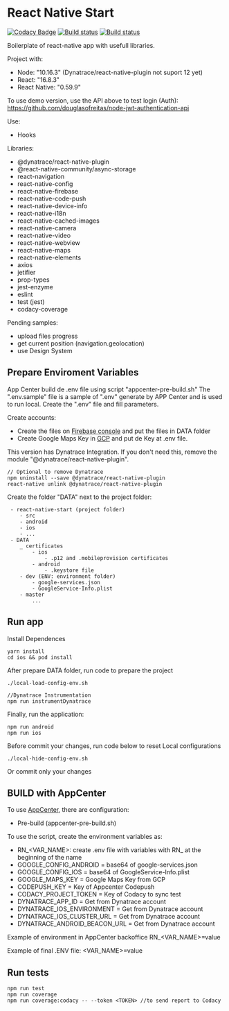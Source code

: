 # React Native Start 

[![Codacy Badge](https://api.codacy.com/project/badge/Coverage/a5db3937935a42b0941411f9750152ca)](https://www.codacy.com/manual/douglasofreitas/react-native-start_2?utm_source=github.com&utm_medium=referral&utm_content=natura-cosmeticos/react-native-start&utm_campaign=Badge_Coverage)
[![Build status](https://build.appcenter.ms/v0.1/apps/fa1d2c09-f10c-4f58-9733-e231fa9a8218/branches/dev/badge)](https://appcenter.ms)
[![Build status](https://build.appcenter.ms/v0.1/apps/187dde4d-1402-48ee-947f-686ae36c4c85/branches/dev/badge)](https://appcenter.ms)

Boilerplate of react-native app with usefull libraries.

Project with:

* Node: "10.16.3" (Dynatrace/react-native-plugin not suport 12 yet)
* React: "16.8.3"
* React Native: "0.59.9"

To use demo version, use the API above to test login (Auth):
https://github.com/douglasofreitas/node-jwt-authentication-api

Use:
* Hooks

Libraries: 
* @dynatrace/react-native-plugin
* @react-native-community/async-storage
* react-navigation
* react-native-config
* react-native-firebase
* react-native-code-push
* react-native-device-info
* react-native-i18n
* react-native-cached-images
* react-native-camera
* react-native-video
* react-native-webview
* react-native-maps
* react-native-elements
* axios
* jetifier
* prop-types
* jest-enzyme
* eslint
* test (jest)
* codacy-coverage

Pending samples:
* upload files progress
* get current position (navigation.geolocation)
* use Design System


## Prepare Enviroment Variables

App Center build de .env file using script "appcenter-pre-build.sh"
The ".env.sample" file is a sample of ".env" generate by APP Center and is used to run local.
Create the ".env" file and fill parameters.

Create accounts:

* Create the files on [Firebase console](https://console.firebase.google.com) and put the files in DATA folder
* Create Google Maps Key in [GCP](https://console.cloud.google.com) and put de Key at .env file.

This version has Dynatrace Integration. If you don't need this, remove the module "@dynatrace/react-native-plugin". 

```
// Optional to remove Dynatrace
npm uninstall --save @dynatrace/react-native-plugin
react-native unlink @dynatrace/react-native-plugin
```

Create the folder "DATA" next to the project folder:

```
 - react-native-start (project folder)
    - src
    - android
    - ios
    - ...
 - DATA
    _ certificates
        - ios
            - .p12 and .mobileprovision certificates 
        - android
            - .keystore file
    - dev (ENV: environment folder)
        - google-services.json
        - GoogleService-Info.plist
    - master 
        ...
```

## Run app

Install Dependences
```
yarn install
cd ios && pod install
```

After prepare DATA folder, run code to prepare the project
```
./local-load-config-env.sh

//Dynatrace Instrumentation
npm run instrumentDynatrace
```

Finally, run the application:
```
npm run android
npm run ios
```


Before commit your changes, run code below to reset Local configurations
```
./local-hide-config-env.sh
```
Or commit only your changes


## BUILD with AppCenter

To use [AppCenter](https://appcenter.ms), there are configuration:

* Pre-build (appcenter-pre-build.sh)

To use the script, create the environment variables as:
* RN_<VAR_NAME>: create .env file with variables with RN_ at the beginning of the name
* GOOGLE_CONFIG_ANDROID = base64 of google-services.json
* GOOGLE_CONFIG_IOS = base64 of GoogleService-Info.plist
* GOOGLE_MAPS_KEY = Google Maps Key from GCP
* CODEPUSH_KEY = Key of Appcenter Codepush
* CODACY_PROJECT_TOKEN = Key of Codacy to sync test
* DYNATRACE_APP_ID = Get from Dynatrace account
* DYNATRACE_IOS_ENVIRONMENT = Get from Dynatrace account
* DYNATRACE_IOS_CLUSTER_URL = Get from Dynatrace account
* DYNATRACE_ANDROID_BEACON_URL = Get from Dynatrace account

Example of environment in AppCenter backoffice
RN_<VAR_NAME>=value

Example of final .ENV file:
<VAR_NAME>=value

## Run tests

```
npm run test
npm run coverage
npm run coverage:codacy -- --token <TOKEN> //to send report to Codacy
```